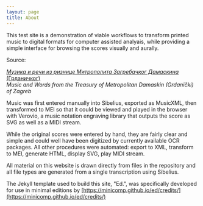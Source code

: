 ```yaml
---
layout: page
title: About
---
```


This test site is a demonstration of viable workflows to transform printed music to digital formats for computer assisted analyais, while providing a simple interface for browsing the scores visually and aurally.

Source:

[_Музика и речи из ризнице Митрополита Загребачког Дамаскина_ (Грданичког)](http://www.spc.rs/sr/muzika_rechi_iz_riznice_mitropolita_zagrebachkog_damaskina_grdanichkog)<br/>
_Music and Words from the Treasury of Metropolitan Damaskin (Grdanički) of Zagreb_

Music was first entered manually into Sibelius, exported as MusicXML, then transformed to MEI so that it could be viewed and played in the browser with Verovio, a music notation engraving library that outputs the score as SVG as well as a MIDI stream.

While the original scores were entered by hand, they are fairly clear and simple and could well have been digitized by currently available OCR packages. All other procedures were automated: export to XML, transform to MEI, generate HTML, display SVG, play MIDI stream.

All material on this website is drawn directly from files in the repository and all file types are generated from a single transcription using Sibelius.

The Jekyll template used to build this site, "Ed.", was specifically developed for use in minimal editions by [https://minicomp.github.io/ed/credits/](https://minicomp.github.io/ed/credits/)

<!-- Encoding and site design: [Mark Saccomano](https://mss2221.github.io/saccomano/). -->
